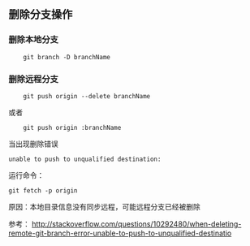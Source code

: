 ## 删除分支操作
### 删除本地分支 
        git branch -D branchName
### 删除远程分支
        git push origin --delete branchName
或者
        
        git push origin :branchName

当出现删除错误

    unable to push to unqualified destination:

运行命令：

    git fetch -p origin

原因：本地目录信息没有同步远程，可能远程分支已经被删除

参考：
http://stackoverflow.com/questions/10292480/when-deleting-remote-git-branch-error-unable-to-push-to-unqualified-destinatio